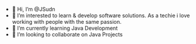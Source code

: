 - 👋 Hi, I’m @JSudn
- 👀 I’m interested to learn & develop software solutions. As a techie i love working with people with the same passion.
- 🌱 I’m currently learning Java Development
- 💞️ I’m looking to collaborate on Java Projects


<!---
JSudn/JSudn is a ✨ special ✨ repository because its `README.md` (this file) appears on your GitHub profile.
You can click the Preview link to take a look at your changes.
--->
